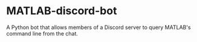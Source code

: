 # MATLAB-discord-bot
A Python bot that allows members of a Discord server to query MATLAB's command line from the chat.
